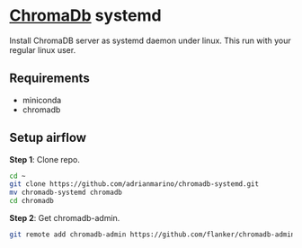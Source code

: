 # [ChromaDb](https://www.trychroma.com/) systemd

Install ChromaDB server as systemd daemon under linux. This run with your regular linux user.

## Requirements

* miniconda
* chromadb


## Setup airflow

**Step 1**: Clone repo.

```bash
cd ~
git clone https://github.com/adrianmarino/chromadb-systemd.git
mv chromadb-systemd chromadb
cd chromadb
```

**Step 2**: Get chromadb-admin.


```bash
git remote add chromadb-admin https://github.com/flanker/chromadb-admin.git
```
